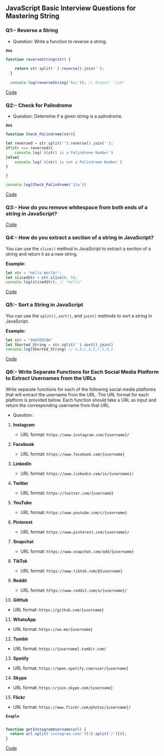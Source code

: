## JavaScript Basic Interview Questions for Mastering String

### Q1:- Reverse a String

- Question: Write a function to reverse a string.

**`Ans`**

```js
function reverseString(str) {
    
    return str.split('').reverse().join('');
  }
  
  console.log(reverseString('hii')); // Output: "iih"


```

<a href="./Question/Question1.js">Code</a>

### Q2:- Check for Palindrome

- Question: Determine if a given string is a palindrome.

**`Ans`**

```js
function Check_Palindrome(str){

let reversed = str.split('').reverse().join('');
if(str === reversed){
    console.log(`${str} is a Palindreme Number`)
}else{
    console.log(`${str} is not a Palindreme Number`)
}

}

console.log(Check_Palindrome('11a'))
```

<a href="./Question/Question2.js">Code</a>

### Q3:- How do you remove whitespace from both ends of a string in JavaScript?

<a href="./Question/Question3.js">Code</a>

<!-- 
https://www.geeksforgeeks.org/javascript-string-programming-examples/ -->

### Q4:- How do you extract a section of a string in JavaScript?

You can use the `slice()` method in JavaScript to extract a section of a string and return it as a new string.

**Example:**

```javascript
let str = "Hello World!";
let slicedStr = str.slice(0, 5);
console.log(slicedStr); // "Hello"
```

<a href="./Question/Question4.js">Code</a>

### Q5:- Sort a String in JavaScript

You can use the `split()`, `sort()`, and `join()` methods to sort a string in JavaScript.

**Example:**

```javascript
let str = "IHGFEDCBA"
let Shorted_String = str.split('').sort().join()
console.log(Shorted_String) // A,B,C,D,E,F,G,H,I
```

<a href="./Question/Question5.js">Code</a>

### Q6:- Write Separate Functions for Each Social Media Platform to Extract Usernames from the URLs

Write separate functions for each of the following social media platforms that will extract the username from the URL. The URL format for each platform is provided below. Each function should take a URL as input and return the corresponding username from that URL.

- Question:

1. **Instagram**
   - URL format: `https://www.instagram.com/{username}/`

2. **Facebook**
    - URL format: `https://www.facebook.com/{username}`

3. **LinkedIn**
   - URL format: `https://www.linkedin.com/in/{username}/`

4. **Twitter**
   - URL format: `https://twitter.com/{username}`

5. **YouTube**
   - URL format: `https://www.youtube.com/c/{username}`

6. **Pinterest**
   - URL format: `https://www.pinterest.com/{username}/`

7. **Snapchat**
   - URL format: `https://www.snapchat.com/add/{username}`

8. **TikTok**
   - URL format: `https://www.tiktok.com/@{username}`

9. **Reddit**
   - URL format: `https://www.reddit.com/u/{username}/`

10. **GitHub**

- URL format: `https://github.com/{username}`

11. **WhatsApp**

- URL format: `https://wa.me/{username}`

12. **Tumblr**

- URL format: `https://{username}.tumblr.com/`

13. **Spotify**

- URL format: `https://open.spotify.com/user/{username}`

14. **Skype**

- URL format: `https://join.skype.com/{username}`

15. **Flickr**

- URL format: `https://www.flickr.com/photos/{username}/`

**`Exaple`**

```javascript

function getInstagramUsername(url) {
  return url.split('instagram.com/')[1].split('/')[0];
}

```


<a href="./Question/Question6.js">Code</a>
